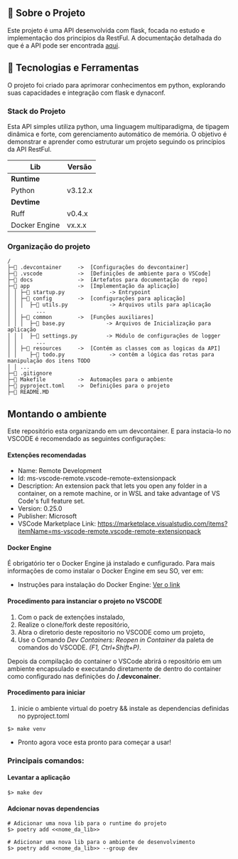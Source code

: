 ## 📖 Sobre o Projeto
Este projeto é uma API desenvolvida com flask, focada no estudo e implementação dos princípios da RestFul. A documentação detalhada do que é a API pode ser encontrada [aqui](docs/docs.md).


## 🚀 Tecnologias e Ferramentas
O projeto foi criado para aprimorar conhecimentos em python, explorando suas capacidades e integração com flask e dynaconf.

### Stack do Projeto
Esta API simples utiliza python, uma linguagem multiparadigma, de tipagem dinâmica e forte, com gerenciamento automático de memória. O objetivo é demonstrar e aprender como estruturar um projeto seguindo os princípios da API RestFul.

|  Lib      | Versão    |
|-----------|-----------|
| **Runtime**           |
| Python    | v3.12.x   |
| **Devtime**           |
| Ruff                          | v0.4.x    |
| Docker Engine                 | vx.x.x    |

### Organização do projeto
```
/
├─📁 .devcontainer     ->  [Configurações do devcontainer]
├─📁 .vscode           ->  [Definições de ambiente para o VSCode]
├─📁 docs              ->  [Artefatos para documentação do repo]
├─📁 app               ->  [Implementação da aplicação]
│ │ ├─🐍 startup.py              -> Entrypoint
│ │ ├─📁 config        ->  [configurações para aplicação]
│ │ │  ├─🐍 utils.py             -> Arquivos utils para aplicação
│ │      ...
│ │ ├─📁 common        ->  [Funções auxiliares]
│ │ │  ├─🐍 base.py             -> Arquivos de Inicialização para aplicação
│ │ │  ├─🐍 settings.py         -> Módulo de configurações de logger
│ │      ...
│ │ ├─📁 resources     ->  [Contém as classes com as logicas da API]
│ │    ├─🐍 todo.py              -> contêm a lógica das rotas para manipulação dos itens TODO
│ │ ...
├─📄 .gitignore
├─📄 Makefile          ->  Automações para o ambiente
├─📄 pyproject.toml    ->  Definições para o projeto
├─📄 README.MD

```

## Montando o ambiente

Este repositório esta organizando em um devcontainer.
E para instacia-lo no VSCODE é recomendado as seguintes configurações:

#### Extenções recomendadas

- Name: Remote Development
- Id: ms-vscode-remote.vscode-remote-extensionpack
- Description: An extension pack that lets you open any folder in a container, on a remote machine, or in WSL and take advantage of VS Code's full feature set.
- Version: 0.25.0
- Publisher: Microsoft
- VSCode Marketplace Link: https://marketplace.visualstudio.com/items?itemName=ms-vscode-remote.vscode-remote-extensionpack

#### Docker Engine

É obrigatório ter o Docker Engine já instalado e cunfigurado. Para mais informações de como instalar o Docker Engine em seu SO, ver em:

- Instruções para instalação do Docker Engine: [Ver o link](https://docs.docker.com/engine/install/)

#### Procedimento para instanciar o projeto no VSCODE
1. Com o pack de extenções instalado,
1. Realize o clone/fork deste repositório,
1. Abra o diretorio deste repositorio no VSCODE como um projeto,
1. Use o Comando _Dev Containers: Reopen in Container_ da paleta de comandos do VSCODE. _(F1, Ctrl+Shift+P)_.

Depois da compilação do container o VSCode abrirá o repositório em um ambiente encapsulado e executando diretamente de dentro do container como configurado nas definições do **/.devconainer**.

#### Procedimento para iniciar
1. inicie o ambiente virtual do poetry && instale as dependencias definidas no pyproject.toml
```
$> make venv
```

- Pronto agora voce esta pronto para começar a usar!

### Principais comandos:

#### Levantar a aplicação
```
$> make dev 
```

#### Adcionar novas dependencias
```
# Adicionar uma nova lib para o runtime do projeto
$> poetry add <<nome_da_lib>>

# Adicionar uma nova lib para o ambiente de desenvolvimento
$> poetry add <<nome_da_lib>> --group dev
```
